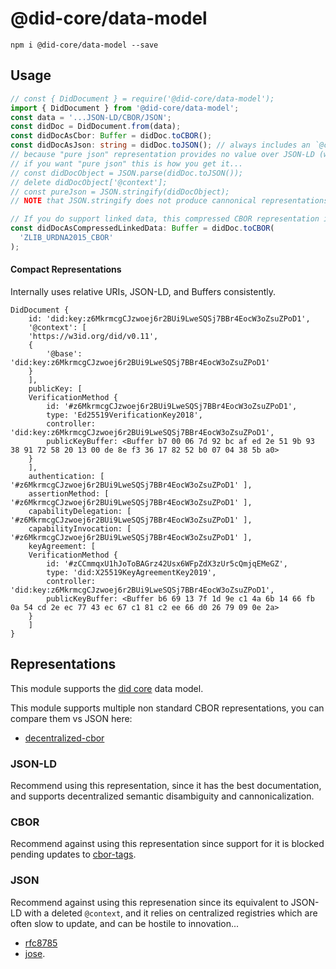 # @did-core/data-model

```
npm i @did-core/data-model --save
```

## Usage

```ts
// const { DidDocument } = require('@did-core/data-model');
import { DidDocument } from '@did-core/data-model';
const data = '...JSON-LD/CBOR/JSON';
const didDoc = DidDocument.from(data);
const didDocAsCbor: Buffer = didDoc.toCBOR();
const didDocAsJson: string = didDoc.toJSON(); // always includes an `@context`...
// because "pure json" representation provides no value over JSON-LD (which is JSON)...
// if you want "pure json" this is how you get it...
// const didDocObject = JSON.parse(didDoc.toJSON());
// delete didDocObject['@context'];
// const pureJson = JSON.stringify(didDocObject);
// NOTE that JSON.stringify does not produce cannonical representations of JSON...

// If you do support linked data, this compressed CBOR representation is the smallest currently supported CBOR representation.
const didDocAsCompressedLinkedData: Buffer = didDoc.toCBOR(
  'ZLIB_URDNA2015_CBOR'
);
```

#### Compact Representations

Internally uses relative URIs, JSON-LD, and Buffers consistently.

```
DidDocument {
    id: 'did:key:z6MkrmcgCJzwoej6r2BUi9LweSQSj7BBr4EocW3oZsuZPoD1',
    '@context': [
    'https://w3id.org/did/v0.11',
    {
        '@base': 'did:key:z6MkrmcgCJzwoej6r2BUi9LweSQSj7BBr4EocW3oZsuZPoD1'
    }
    ],
    publicKey: [
    VerificationMethod {
        id: '#z6MkrmcgCJzwoej6r2BUi9LweSQSj7BBr4EocW3oZsuZPoD1',
        type: 'Ed25519VerificationKey2018',
        controller: 'did:key:z6MkrmcgCJzwoej6r2BUi9LweSQSj7BBr4EocW3oZsuZPoD1',
        publicKeyBuffer: <Buffer b7 00 06 7d 92 bc af ed 2e 51 9b 93 38 91 72 58 20 13 00 de 8e f3 36 17 82 52 b0 07 04 38 5b a0>
    }
    ],
    authentication: [ '#z6MkrmcgCJzwoej6r2BUi9LweSQSj7BBr4EocW3oZsuZPoD1' ],
    assertionMethod: [ '#z6MkrmcgCJzwoej6r2BUi9LweSQSj7BBr4EocW3oZsuZPoD1' ],
    capabilityDelegation: [ '#z6MkrmcgCJzwoej6r2BUi9LweSQSj7BBr4EocW3oZsuZPoD1' ],
    capabilityInvocation: [ '#z6MkrmcgCJzwoej6r2BUi9LweSQSj7BBr4EocW3oZsuZPoD1' ],
    keyAgreement: [
    VerificationMethod {
        id: '#zCCmmqxU1hJoToBAGrz42Usx6WFpZdX3zUr5cQmjqEMeGZ',
        type: 'did:X25519KeyAgreementKey2019',
        controller: 'did:key:z6MkrmcgCJzwoej6r2BUi9LweSQSj7BBr4EocW3oZsuZPoD1',
        publicKeyBuffer: <Buffer b6 69 13 7f 1d 9e c1 4a 6b 14 66 fb 0a 54 cd 2e ec 77 43 ec 67 c1 81 c2 ee 66 d0 26 79 09 0e 2a>
    }
    ]
}
```

## Representations

This module supports the [did core](https://www.w3.org/TR/did-core/) data model.

This module supports multiple non standard CBOR representations, you can compare them vs JSON here:

- [decentralized-cbor](https://github.com/transmute-industries/decentralized-cbor/blob/master/src/__fixtures__/outputs/table.csv)

### JSON-LD

Recommend using this representation, since it has the best documentation, and supports decentralized semantic disambiguity and cannonicalization.

### CBOR

Recommend against using this representation since support for it is blocked pending updates to [cbor-tags](https://www.iana.org/assignments/cbor-tags/cbor-tags.xhtml).

### JSON

Recommend against using this represenation since its equivalent to JSON-LD with a deleted `@context`, and it relies on centralized registries which are often slow to update, and can be hostile to innovation...

- [rfc8785](https://tools.ietf.org/html/rfc8785)
- [jose](https://www.iana.org/assignments/jose/jose.xhtml).
